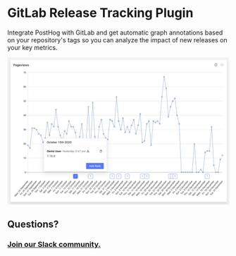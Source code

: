 # GitLab Release Tracking Plugin

Integrate PostHog with GitLab and get automatic graph annotations based on your repository's tags so you can analyze the impact of new releases on your key metrics. 

![Plugin Screenshot](readme-assets/release-tracker.png)

## Questions?

### [Join our Slack community.](https://join.slack.com/t/posthogusers/shared_invite/enQtOTY0MzU5NjAwMDY3LTc2MWQ0OTZlNjhkODk3ZDI3NDVjMDE1YjgxY2I4ZjI4MzJhZmVmNjJkN2NmMGJmMzc2N2U3Yjc3ZjI5NGFlZDQ)
